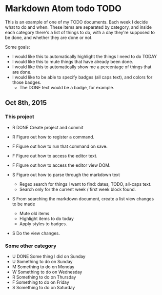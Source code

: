 # Markdown Atom todo TODO

This is an example of one of my TODO documents. Each week I decide what to do
and when. These items are separated by category, and inside each category
there's a list of things to do, with a day they're supposed to be done, and
whether they are done or not.

Some goals:
- I would like this to automatically highlight the things I need to do TODAY
- I would like this to mute things that have already been done.
- I would like this to automatically show me a percentage of things that are done.
- I would like to be able to specify badges (all caps text), and colors for those badges.
  - The DONE text would be a badge, for example.

## Oct 8th, 2015

### This project

- R   DONE  Create project and commit
- R   Figure out how to register a command.
- F   Figure out how to run that command on save.
- F   Figure out how to access the editor text.
- F   Figure out how to access the editor view DOM.
- S   Figure out how to parse through the markdown text
  -   Regex search for things I want to find: dates, TODO, all-caps text.
  -   Search only for the current week / first week block found.

- S   From searching the markdown document, create a list view changes to be made
  - Mute old items
  - Highlight items to do today
  - Apply styles to badges.
- S   Do the view changes.

### Some other category

- U   DONE  Some thing I did on Sunday
- U   Something to do on Sunday
- M   Something to do on Monday
- W   Something to do on Wednesday
- R   Something to do on Thursday
- F   Something to do on Friday
- S   Something to do on Saturday
